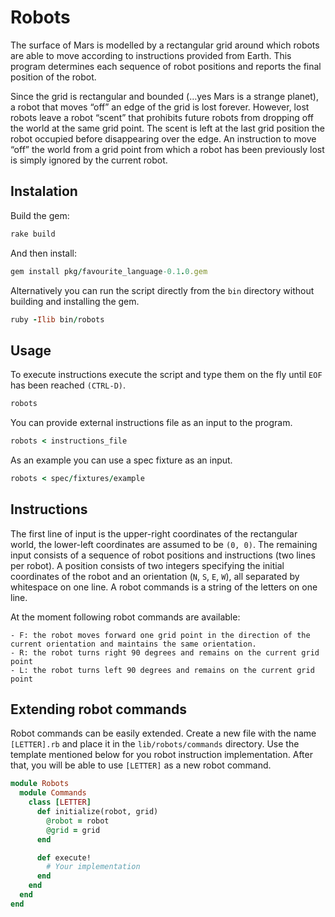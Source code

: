 # Robots

The surface of Mars is modelled by a rectangular grid around which robots are able to move according to instructions provided from Earth. This program determines each sequence of robot positions and reports the final position of the robot.

Since the grid is rectangular and bounded (…yes Mars is a strange planet), a robot that moves “off” an edge of the grid is lost forever. However, lost robots leave a robot “scent” that prohibits future robots from dropping off the world at the same grid point. The scent is left at the last grid position the robot occupied before disappearing over the edge. An instruction to move “off” the world from a grid point from which a robot has been previously lost is simply ignored by the current robot.

## Instalation

Build the gem:

```ruby
rake build
```

And then install:

```ruby
gem install pkg/favourite_language-0.1.0.gem
```

Alternatively you can run the script directly from the `bin` directory without building and installing the gem.

```ruby
ruby -Ilib bin/robots
```

## Usage

To execute instructions execute the script and type them on the fly until `EOF` has been reached `(CTRL-D)`.

```ruby
robots
```

You can provide external instructions file as an input to the program.

```ruby
robots < instructions_file
```

As an example you can use a spec fixture as an input.

```ruby
robots < spec/fixtures/example
```

## Instructions

The first line of input is the upper-right coordinates of the rectangular world, the lower-left coordinates are assumed to be `(0, 0)`. The remaining input consists of a sequence of robot positions and instructions (two lines per robot). A position consists of two integers specifying the initial coordinates of the robot and an orientation (`N`, `S`, `E`, `W`), all separated by whitespace on one line.  A robot commands is a string of the letters on one line.

At the moment following robot commands are available:

```
- F: the robot moves forward one grid point in the direction of the current orientation and maintains the same orientation.
- R: the robot turns right 90 degrees and remains on the current grid point
- L: the robot turns left 90 degrees and remains on the current grid point
```

## Extending robot commands

Robot commands can be easily extended. Create a new file with the name `[LETTER].rb` and place it in the `lib/robots/commands` directory. Use the template mentioned below for you robot instruction implementation. After that, you will be able to use `[LETTER]` as a new robot command.

```ruby
module Robots
  module Commands
    class [LETTER]
      def initialize(robot, grid)
        @robot = robot
        @grid = grid
      end

      def execute!
        # Your implementation
      end
    end
  end
end
```
